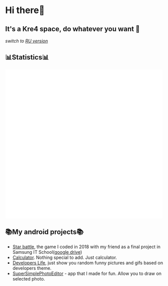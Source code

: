 # Hi there👋 
## It's a Kre4 space, do whatever you want :raccoon:
*switch to [RU version](https://github.com/Kre4/Kre4/blob/main/READMERU.md)*
## 📊Statistics📊
<img align="middle" width="500" alt="🦑" src="https://github.com/Kre4/Kre4/blob/main/github-languages.svg">    
<img align="middle" width="500" alt="🦑" src="https://github.com/Kre4/Kre4/blob/main/github-contributions.svg">  

## 📚My android projects📚
* [Star battle](https://github.com/Observer189/StarProject), the game I coded in 2018 with my friend as a final project in Samsung IT School([google drive](https://drive.google.com/drive/folders/1PEc4DD_QZpNNe6iuAs6XPXLpSxTONtu1))
* [Calculator](https://github.com/Kre4/Calculator). Nothing special to add. Just calculator.
* [Developers Life](https://github.com/Kre4/DevelopersLifeApp), just show you random funny pictures and gifs based on developers theme.
* [SuperSimplePhotoEditor](https://github.com/Kre4/SuperSimplePhotoEditor) - app that I made for fun. Allow you to draw on selected photo.
